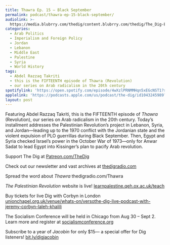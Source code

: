 ```yaml
---
title: Thawra Ep. 15 – Black September
permalink: podcast/thawra-ep-15-black-september/
audiolink: >-
  https://media.blubrry.com/thedig/content.blubrry.com/thedig/The_Dig-Ep_451-Takriti.mp3
categories:
  - Arab Politics
  - Imperialism and Foreign Policy
  - Jordan
  - Lebanon
  - Middle East
  - Palestine
  - Syria
  - World History
tags:
  - Abdel Razzaq Takriti
  - this is the FIFTEENTH episode of Thawra (Revolution)
  - our series on Arab radicalism in the 20th century
spotifylink: 'https://open.spotify.com/episode/4wXzlPRNMMHqn5xEGcNST1?si=76fa08ae561c48c1'
applelink: 'https://podcasts.apple.com/us/podcast/the-dig/id1043245989?i=1000662505356'
layout: post
---
```


Featuring Abdel Razzaq Takriti, this is the FIFTEENTH episode of *Thawra* (Revolution), our series on Arab radicalism in the 20th century. Today’s installment addresses the Palestinian Revolution’s project in Lebanon, Syria, and Jordan—leading up to the 1970 conflict with the Jordanian state and the violent expulsion of PLO guerrillas during Black September. Then, Egypt and Syria checked Israel’s power in the October War of 1973—only for Anwar Sadat to lead Egypt into Kissinger’s plan to pacify Arab revolution.

Support The Dig at [Patreon.com/TheDig](http://patreon.com/TheDig)

Check out our newsletter and vast archives at [thedigradio.com](http://thedigradio.com)

Spread the word about *Thawra* thedigradio.com/Thawra

*The Palestinian Revolution* website is live! [learnpalestine.qeh.ox.ac.uk/teach](http://learnpalestine.qeh.ox.ac.uk/teach)

Buy tickets for live Dig with Corbyn in London [unionchapel.org.uk/venue/whats-on/versothe-dig-live-podcast-with-jeremy-corbyn-laleh-khalili](http://unionchapel.org.uk/venue/whats-on/versothe-dig-live-podcast-with-jeremy-corbyn-laleh-khalili)

The Socialism Conference will be held in Chicago from Aug 30 – Sept 2. Learn more and register at [socialismconference.org](http://socialismconference.org)

Subscribe to a year of *Jacobin* for only $15— a special offer for Dig listeners! [bit.ly/digjacobin](http://bit.ly/digjacobin)

